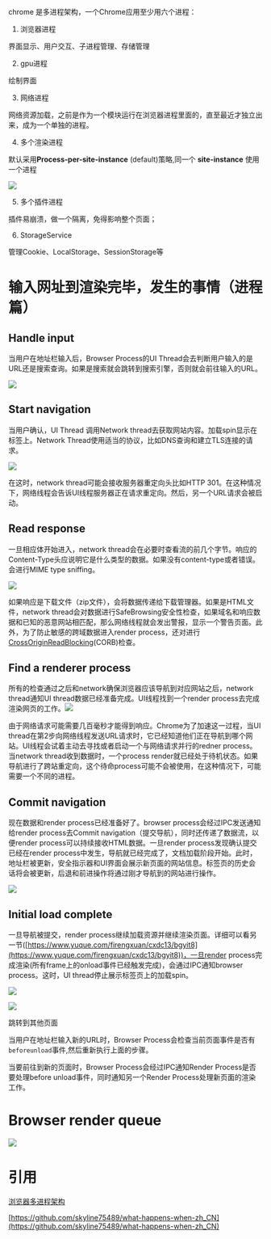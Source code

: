 chrome 是多进程架构，一个Chrome应用至少用六个进程：

1.  浏览器进程

界面显示、用户交互、子进程管理、存储管理

2.  gpu进程

绘制界面

3.  网络进程

网络资源加载，之前是作为一个模块运行在浏览器进程里面的，直至最近才独立出来，成为一个单独的进程。

4.  多个渲染进程

默认采用**Process-per-site-instance** (default)策略,同一个 **site-instance** 使用一个进程

![](https://cdn.nlark.com/yuque/0/2022/png/22244142/1645585326615-6a7000f4-bc13-4dcc-a4f5-497692fd4487.png)

  

5.  多个插件进程

插件易崩溃，做一个隔离，免得影响整个页面；

6.  StorageService

管理Cookie、LocalStorage、SessionStorage等

# 输入网址到渲染完毕，发生的事情（进程篇）

## Handle input

当用户在地址栏输入后，Browser Process的UI Thread会去判断用户输入的是URL还是搜索查询。如果是搜索就会跳转到搜索引擎，否则就会前往输入的URL。

![](https://cdn.nlark.com/yuque/0/2022/png/22244142/1646041647707-21ea3ffb-66b9-469b-9871-84cf58090b29.png)

## Start navigation

当用户确认，UI Thread 调用Network thread去获取网站内容。加载spin显示在标签上。Network Thread使用适当的协议，比如DNS查询和建立TLS连接的请求。

![](https://cdn.nlark.com/yuque/0/2022/png/22244142/1646041916728-71a352bf-35ca-49dc-8a5e-eaad89f439b2.png)

在这时，network thread可能会接收服务器重定向头比如HTTP 301。在这种情况下，网络线程会告诉UI线程服务器正在请求重定向。然后，另一个URL请求会被启动。

## Read response

  

一旦相应体开始进入，network thread会在必要时查看流的前几个字节。响应的Content-Type头应说明它是什么类型的数据。如果没有content-type或者错误。会进行MIME type sniffing。

![](https://cdn.nlark.com/yuque/0/2022/png/22244142/1646042295118-5b8f684d-bb0a-421b-8517-9a679a26a05f.png)

如果响应是下载文件（zip文件），会将数据传递给下载管理器。如果是HTML文件，network thread会对数据进行SafeBrowsing安全性检查，如果域名和响应数据和已知的恶意网站相匹配，那么网络线程就会发出警报，显示一个警告页面。此外，为了防止敏感的跨域数据进入render process，还对进行[CrossOriginReadBlocking](https://www.chromium.org/Home/chromium-security/corb-for-developers)(CORB)检查。

## Find a renderer process

所有的检查通过之后和network确保浏览器应该导航到对应网站之后，network thread通知UI thread数据已经准备完成。UI线程找到一个render process去完成渲染网页的工作。![](https://cdn.nlark.com/yuque/0/2022/png/22244142/1646043312764-89594f4f-ad98-4710-806c-a5db4b12f108.png)

  

由于网络请求可能需要几百毫秒才能得到响应。Chrome为了加速这一过程，当UI thread在第2步向网络线程发送URL请求时，它已经知道他们正在导航到哪个网站。UI线程会试着主动去寻找或者启动一个与网络请求并行的redner process。当network thread收到数据时，一个process render就已经处于待机状态。如果导航进行了跨站重定向，这个待命process可能不会被使用，在这种情况下，可能需要一个不同的进程。

## Commit navigation

现在数据和render process已经准备好了。browser process会经过IPC发送通知给render process去Commit navigation（提交导航），同时还传递了数据流，以便render process可以持续接收HTML数据。一旦render process发现确认提交已经在render process中发生，导航就已经完成了，文档加载阶段开始。此时，地址栏被更新，安全指示器和UI界面会展示新页面的网站信息。标签页的历史会话将会被更新，后退和前进操作将通过刚才导航到的网站进行操作。

![](https://cdn.nlark.com/yuque/0/2022/png/22244142/1646044000168-2c631cc9-ffba-4305-9193-093714f7d838.png)

## Initial load complete

一旦导航被提交，render process继续加载资源并继续渲染页面。详细可以看另一节([https://www.yuque.com/firengxuan/cxdc13/bgyit8](https://www.yuque.com/firengxuan/cxdc13/bgyit8))，一旦render process完成渲染(所有frame上的onload事件已经触发完成)，会通过IPC通知browser process。这时，UI thread停止展示标签页上的加载spin。

![](https://cdn.nlark.com/yuque/0/2022/png/22244142/1646044359593-5150c434-37c1-4c99-8e3c-d2435cc49c73.png)

  

  

  

![](https://cdn.nlark.com/yuque/0/2022/png/22244142/1645600899661-787248ca-aaac-4ec8-8625-7d7bba5dcb92.png)

跳转到其他页面

当用户在地址栏输入新的URL时，Browser Process会检查当前页面事件是否有`beforeunload`事件,然后重新执行上面的步骤。

当要前往到新的页面时，Browser Process会经过IPC通知Render Process是否要处理before unload事件，同时通知另一个Render Process处理新页面的渲染工作。

# Browser render queue

![](https://cdn.nlark.com/yuque/0/2022/png/22244142/1645584682121-2a936127-f73c-431a-805a-dbb7093394b2.png)

  

# 引用

[浏览器多进程架构](https://juejin.cn/post/6844904048936615943)

[https://github.com/skyline75489/what-happens-when-zh_CN](https://github.com/skyline75489/what-happens-when-zh_CN)